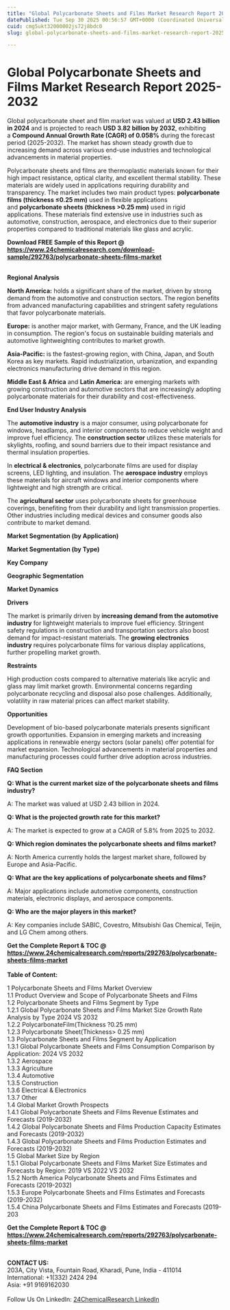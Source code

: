 ```yaml
---
title: "Global Polycarbonate Sheets and Films Market Research Report 2025-2032"
datePublished: Tue Sep 30 2025 00:56:57 GMT+0000 (Coordinated Universal Time)
cuid: cmg5ukt32000002js72j8bdc0
slug: global-polycarbonate-sheets-and-films-market-research-report-2025-2032-1-1

---
```


# Global Polycarbonate Sheets and Films Market Research Report 2025-2032

<p>Global polycarbonate sheet and film market was valued at <strong>USD 2.43 billion in 2024</strong> and is projected to reach <strong>USD 3.82 billion by 2032</strong>, exhibiting a <strong>Compound Annual Growth Rate (CAGR) of 0.058%</strong> during the forecast period (2025-2032). The market has shown steady growth due to increasing demand across various end-use industries and technological advancements in material properties.</p><p>
</p><p>Polycarbonate sheets and films are thermoplastic materials known for their high impact resistance, optical clarity, and excellent thermal stability. These materials are widely used in applications requiring durability and transparency. The market includes two main product types: <strong>polycarbonate films (thickness ≤0.25 mm)</strong> used in flexible applications and <strong>polycarbonate sheets (thickness &gt;0.25 mm)</strong> used in rigid applications. These materials find extensive use in industries such as automotive, construction, aerospace, and electronics due to their superior properties compared to traditional materials like glass and acrylic.</p><div><b>Download FREE Sample of this Report @ 
            <a href="https://www.24chemicalresearch.com/download-sample/292763/polycarbonate-sheets-films-market">
            https://www.24chemicalresearch.com/download-sample/292763/polycarbonate-sheets-films-market</a></b></div><br><p>
<strong>Regional Analysis</strong></p><p>
</p><p><strong>North America:</strong> holds a significant share of the market, driven by strong demand from the automotive and construction sectors. The region benefits from advanced manufacturing capabilities and stringent safety regulations that favor polycarbonate materials.</p><p>
</p><p><strong>Europe:</strong> is another major market, with Germany, France, and the UK leading in consumption. The region's focus on sustainable building materials and automotive lightweighting contributes to market growth.</p><p>
</p><p><strong>Asia-Pacific:</strong> is the fastest-growing region, with China, Japan, and South Korea as key markets. Rapid industrialization, urbanization, and expanding electronics manufacturing drive demand in this region.</p><p>
</p><p><strong>Middle East &amp; Africa</strong> and <strong>Latin America:</strong> are emerging markets with growing construction and automotive sectors that are increasingly adopting polycarbonate materials for their durability and cost-effectiveness.</p><p>
<strong>End User Industry Analysis</strong></p><p>
</p><p>The <strong>automotive industry</strong> is a major consumer, using polycarbonate for windows, headlamps, and interior components to reduce vehicle weight and improve fuel efficiency. The <strong>construction sector</strong> utilizes these materials for skylights, roofing, and sound barriers due to their impact resistance and thermal insulation properties.</p><p>
</p><p>In <strong>electrical &amp; electronics</strong>, polycarbonate films are used for display screens, LED lighting, and insulation. The <strong>aerospace industry</strong> employs these materials for aircraft windows and interior components where lightweight and high strength are critical.</p><p>
</p><p>The <strong>agricultural sector</strong> uses polycarbonate sheets for greenhouse coverings, benefiting from their durability and light transmission properties. Other industries including medical devices and consumer goods also contribute to market demand.</p><p>
<strong>Market Segmentation (by Application)</strong></p><p>
</p><p>
<strong>Market Segmentation (by Type)</strong></p><p>
</p><p>
<strong>Key Company</strong></p><p>
</p><p>
<strong>Geographic Segmentation</strong></p><p>
</p><p>
<strong>Market Dynamics</strong></p><p>
<strong>Drivers</strong></p><p>
</p><p>The market is primarily driven by <strong>increasing demand from the automotive industry</strong> for lightweight materials to improve fuel efficiency. Stringent safety regulations in construction and transportation sectors also boost demand for impact-resistant materials. The <strong>growing electronics industry</strong> requires polycarbonate films for various display applications, further propelling market growth.</p><p>
<strong>Restraints</strong></p><p>
</p><p>High production costs compared to alternative materials like acrylic and glass may limit market growth. Environmental concerns regarding polycarbonate recycling and disposal also pose challenges. Additionally, volatility in raw material prices can affect market stability.</p><p>
<strong>Opportunities</strong></p><p>
</p><p>Development of bio-based polycarbonate materials presents significant growth opportunities. Expansion in emerging markets and increasing applications in renewable energy sectors (solar panels) offer potential for market expansion. Technological advancements in material properties and manufacturing processes could further drive adoption across industries.</p><p>
<strong>FAQ Section</strong></p><p>
</p><p><strong>Q: What is the current market size of the polycarbonate sheets and films industry?</strong></p><p>
A: The market was valued at USD 2.43 billion in 2024.</p><p>
</p><p><strong>Q: What is the projected growth rate for this market?</strong></p><p>
A: The market is expected to grow at a CAGR of 5.8% from 2025 to 2032.</p><p>
</p><p><strong>Q: Which region dominates the polycarbonate sheets and films market?</strong></p><p>
A: North America currently holds the largest market share, followed by Europe and Asia-Pacific.</p><p>
</p><p><strong>Q: What are the key applications of polycarbonate sheets and films?</strong></p><p>
A: Major applications include automotive components, construction materials, electronic displays, and aerospace components.</p><p>
</p><p><strong>Q: Who are the major players in this market?</strong></p><p>
A: Key companies include SABIC, Covestro, Mitsubishi Gas Chemical, Teijin, and LG Chem among others.</p>

<div><b>Get the Complete Report & TOC @ 
            <a href="https://www.24chemicalresearch.com/reports/292763/polycarbonate-sheets-films-market">
            https://www.24chemicalresearch.com/reports/292763/polycarbonate-sheets-films-market</a></b></div><br>
            <b>Table of Content:</b><p>1 Polycarbonate Sheets and Films Market Overview<br />
    1.1 Product Overview and Scope of Polycarbonate Sheets and Films<br />
    1.2 Polycarbonate Sheets and Films Segment by Type<br />
        1.2.1 Global Polycarbonate Sheets and Films Market Size Growth Rate Analysis by Type 2024 VS 2032<br />
        1.2.2 PolycarbonateFilm(Thickness ?0.25 mm)<br />
        1.2.3 Polycarbonate Sheet(Thickness> 0.25 mm)<br />
    1.3 Polycarbonate Sheets and Films Segment by Application<br />
        1.3.1 Global Polycarbonate Sheets and Films Consumption Comparison by Application: 2024 VS 2032<br />
        1.3.2 Aerospace<br />
        1.3.3 Agriculture<br />
        1.3.4 Automotive<br />
        1.3.5 Construction<br />
        1.3.6 Electrical & Electronics<br />
        1.3.7 Other<br />
    1.4 Global Market Growth Prospects<br />
        1.4.1 Global Polycarbonate Sheets and Films Revenue Estimates and Forecasts (2019-2032)<br />
        1.4.2 Global Polycarbonate Sheets and Films Production Capacity Estimates and Forecasts (2019-2032)<br />
        1.4.3 Global Polycarbonate Sheets and Films Production Estimates and Forecasts (2019-2032)<br />
    1.5 Global Market Size by Region<br />
        1.5.1 Global Polycarbonate Sheets and Films Market Size Estimates and Forecasts by Region: 2019 VS 2022 VS 2032<br />
        1.5.2 North America Polycarbonate Sheets and Films Estimates and Forecasts (2019-2032)<br />
        1.5.3 Europe Polycarbonate Sheets and Films Estimates and Forecasts (2019-2032)<br />
        1.5.4 China Polycarbonate Sheets and Films Estimates and Forecasts (2019-203</p>

<div><b>Get the Complete Report & TOC @ 
            <a href="https://www.24chemicalresearch.com/reports/292763/polycarbonate-sheets-films-market">
            https://www.24chemicalresearch.com/reports/292763/polycarbonate-sheets-films-market</a></b></div><br>

<b>CONTACT US:</b><br>
            203A, City Vista, Fountain Road, Kharadi, Pune, India - 411014<br>
            International: +1(332) 2424 294<br>
            Asia: +91 9169162030 <br><br>
            Follow Us On LinkedIn: <a href="https://www.linkedin.com/company/24chemicalresearch/">24ChemicalResearch LinkedIn</a>